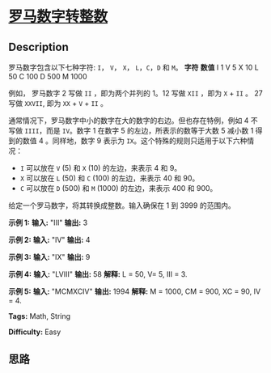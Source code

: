 # [罗马数字转整数][title]

## Description

罗马数字包含以下七种字符: `I`， `V`， `X`， `L`，`C`，`D` 和 `M`。
            **字符**          **数值**    I             1    V             5    X             10    L             50    C             100    D             500    M             1000

例如， 罗马数字 2 写做 `II` ，即为两个并列的 1。12 写做 `XII` ，即为 `X` + `II` 。 27 写做  `XXVII`, 即为
`XX` + `V` + `II` 。

通常情况下，罗马数字中小的数字在大的数字的右边。但也存在特例，例如 4 不写做 `IIII`，而是 `IV`。数字 1 在数字 5
的左边，所表示的数等于大数 5 减小数 1 得到的数值 4 。同样地，数字 9 表示为 `IX`。这个特殊的规则只适用于以下六种情况：

  * `I` 可以放在 `V` (5) 和 `X` (10) 的左边，来表示 4 和 9。
  * `X` 可以放在 `L` (50) 和 `C` (100) 的左边，来表示 40 和 90。 
  * `C` 可以放在 `D` (500) 和 `M` (1000) 的左边，来表示 400 和 900。

给定一个罗马数字，将其转换成整数。输入确保在 1 到 3999 的范围内。

**示例  1:**
            **输入:**  "III"    **输出:** 3

**示例  2:**
            **输入:**  "IV"    **输出:** 4

**示例  3:**
            **输入:**  "IX"    **输出:** 9

**示例  4:**
            **输入:**  "LVIII"    **输出:** 58    **解释:** L = 50, V= 5, III = 3.    

**示例  5:**
            **输入:**  "MCMXCIV"    **输出:** 1994    **解释:** M = 1000, CM = 900, XC = 90, IV = 4.


**Tags:** Math, String

**Difficulty:** Easy

## 思路

[title]: https://leetcode-cn.com/problems/roman-to-integer
